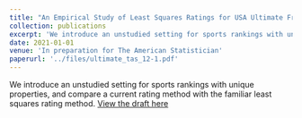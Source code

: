 ```yaml
---
title: "An Empirical Study of Least Squares Ratings for USA Ultimate Frisbee - Alexander N. Sietsema"
collection: publications
excerpt: 'We introduce an unstudied setting for sports rankings with unique properties, and compare a current rating method with the familiar least squares rating method.'
date: 2021-01-01
venue: 'In preparation for The American Statistician'
paperurl: '../files/ultimate_tas_12-1.pdf'
---
```

We introduce an unstudied setting for sports rankings with unique properties, and compare a current rating method with the familiar least squares rating method.
[View the draft here](../files/ultimate_tas_12-1.pdf)